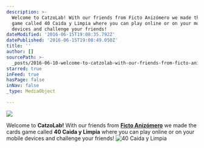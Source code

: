 ```yaml
---
description: >-
  Welcome to CatzoLab! With our friends from Ficto Anizómero we made the cards
  game called 40 Caida y Limpia where you can play online or on your mobile
  devices and challenge your friends!
dateModified: '2016-06-15T19:08:35.792Z'
datePublished: '2016-06-15T19:08:49.050Z'
title: ''
author: []
sourcePath: >-
  _posts/2016-06-10-welcome-to-catzolab-with-our-friends-from-ficto-anizomero-w.md
starred: true
inFeed: true
hasPage: false
inNav: false
_type: MediaObject

---
```

![](https://the-grid-user-content.s3-us-west-2.amazonaws.com/c42bcd22-f2be-45bd-b31f-835427704fc1.png)

Welcome to **CatzoLab!** With our friends from **[Ficto Anizómero][0]** we made the cards game called **40 Caida y Limpia** where you can play online or on your mobile devices and challenge your friends!
![40 Caida y Limpia](https://the-grid-user-content.s3-us-west-2.amazonaws.com/5b825017-89bb-40cf-bfac-bc052211c594.png)

[0]: http://anizomero.com/